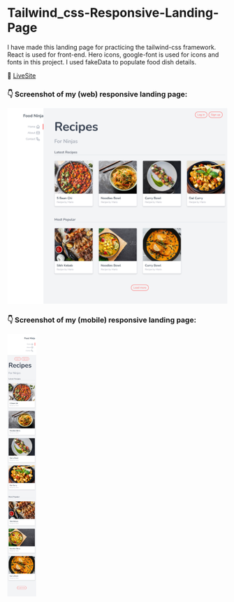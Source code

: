 # Tailwind_css-Responsive-Landing-Page

I have made this landing page for practicing the tailwind-css framework. React is used for front-end. Hero icons, google-font is used for icons and fonts in this project. I used fakeData to populate food dish details.

:round_pushpin: [LiveSite](https://lucid-carson-9d4779.netlify.app/ "CLICK ME")

### :point_down: Screenshot of my (web) responsive landing page:
<img src="screenshot/webview-screenshot.png" width="600px" /> 

### :point_down: Screenshot of my (mobile) responsive landing page:
<img src="screenshot/mobile-view-screenshot.png" height="600px" /> 